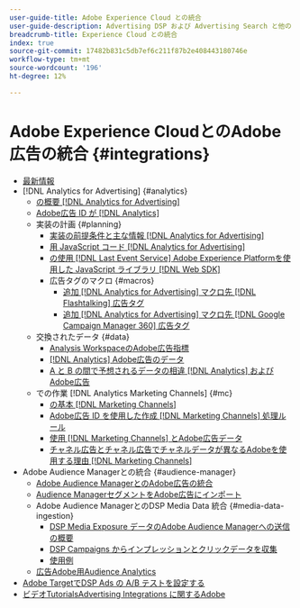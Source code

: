 ```yaml
---
user-guide-title: Adobe Experience Cloud との統合
user-guide-description: Advertising DSP および Advertising Search と他の Adobe Experience Cloud 製品およびサービスとの統合について学習します。
breadcrumb-title: Experience Cloud との統合
index: true
source-git-commit: 17482b831c5db7ef6c211f87b2e408443180746e
workflow-type: tm+mt
source-wordcount: '196'
ht-degree: 12%

---
```



# Adobe Experience CloudとのAdobe広告の統合 {#integrations}

<!--  ADD LATER: and Adobe Experience Platform -->

+ [最新情報](/help/integrations/home.md)
+ [!DNL Analytics for Advertising] {#analytics}
   + [の概要 [!DNL Analytics for Advertising]](/help/integrations/analytics/overview.md)
   + [Adobe広告 ID が [!DNL Analytics]](/help/integrations/analytics/ids.md)
   + 実装の計画 {#planning}
      + [実装の前提条件と主な情報 [!DNL Analytics for Advertising]](/help/integrations/analytics/prerequisites.md)
      + [用 JavaScript コード [!DNL Analytics for Advertising]](/help/integrations/analytics/javascript.md)
      + [の使用 [!DNL Last Event Service] Adobe Experience Platformを使用した JavaScript ライブラリ [!DNL Web SDK]](/help/integrations/analytics/web-sdk.md)
      + 広告タグのマクロ {#macros}
         + [追加 [!DNL Analytics for Advertising] マクロ先 [!DNL Flashtalking] 広告タグ](/help/integrations/analytics/macros-flashtalking.md)
         + [追加 [!DNL Analytics for Advertising] マクロ先 [!DNL Google Campaign Manager 360] 広告タグ](/help/integrations/analytics/macros-google-campaign-manager.md)
   + 交換されたデータ {#data}
      + [Analysis WorkspaceのAdobe広告指標](/help/integrations/analytics/advertising-metrics-in-analytics.md)
      + [[!DNL Analytics] Adobe広告のデータ](/help/integrations/analytics/analytics-data-in-advertising.md)
      + [A と B の間で予想されるデータの相違 [!DNL Analytics] およびAdobe広告](/help/integrations/analytics/data-variances.md)
   + での作業 [!DNL Analytics Marketing Channels] {#mc}
      + [の基本 [!DNL Marketing Channels]](/help/integrations/analytics/marketing-channels/mc-overview.md)
      + [Adobe広告 ID を使用した作成 [!DNL Marketing Channels] 処理ルール](/help/integrations/analytics/marketing-channels/mc-ids.md)
      + [使用 [!DNL Marketing Channels] とAdobe広告データ](/help/integrations/analytics/marketing-channels/mc-ac-data.md)
      + [チャネル広告とチャネル広告でチャネルデータが異なるAdobeを使用する理由 [!DNL Marketing Channels]](/help/integrations/analytics/marketing-channels/mc-data-variances.md)
+ Adobe Audience Managerとの統合 {#audience-manager}
   + [Adobe Audience ManagerとのAdobe広告の統合](/help/integrations/audience-manager/overview.md)
   + [Audience ManagerセグメントをAdobe広告にインポート](/help/integrations/audience-manager/import-audiences.md)
   + Adobe Audience ManagerとのDSP Media Data 統合 {#media-data-ingestion}
      + [DSP Media Exposure データのAdobe Audience Managerへの送信の概要](/help/integrations/audience-manager/media-data-integration/overview.md)
      + [DSP Campaigns からインプレッションとクリックデータを収集](/help/integrations/audience-manager/media-data-integration/collect.md)
      + [使用例](/help/integrations/audience-manager/media-data-integration/use-cases.md)
   + [広告Adobe用Audience Analytics](/help/integrations/audience-manager/audience-analytics.md)
+ [Adobe TargetでDSP Ads の A/B テストを設定する](/help/integrations/target/overview-ab-tests.md)
+ [ビデオTutorialsAdvertising Integrations に関するAdobe](https://experienceleague.adobe.com/docs/advertising-cloud-learn/tutorials/overview.html)<!-- rename if the tutorials TOC structure changes -->
